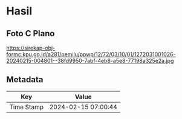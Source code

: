 # Hasil

## Foto C Plano

https://sirekap-obj-formc.kpu.go.id/a281/pemilu/ppwp/12/72/03/10/01/1272031001026-20240215-004801--38fd9950-7abf-4eb8-a5e8-77198a325e2a.jpg


## Metadata

| Key        | Value               |
| ---------- | ------------------- |
| Time Stamp | 2024-02-15 07:00:44 |



